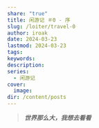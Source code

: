 ```yaml
---
share: "true"
title: 闲游记 ＃0 - 序
slug: /loiter/travel-0
author: iroak
date: 2024-03-23
lastmod: 2024-03-23
tags: 
keywords: 
description: 
series:
  - 闲游记
cover:
  image: 
dir: /content/posts
---
```

> ***世界那么大，我想去看看***

